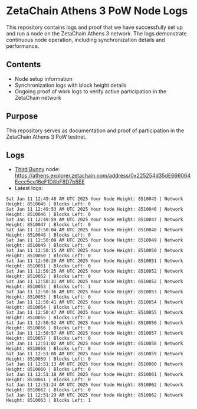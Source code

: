 # ZetaChain Athens 3 PoW Node Logs
This repository contains logs and proof that we have successfully set up and run a node on the ZetaChain Athens 3 network. The logs demonstrate continuous node operation, including synchronization details and performance.

## Contents
- Node setup information
- Synchronization logs with block height details
- Ongoing proof of work logs to verify active participation in the ZetaChain network

## Purpose
This repository serves as documentation and proof of participation in the ZetaChain Athens 3 PoW testnet.

## Logs

- [Third Bunny](https://thirdbunny.xyz/) node: https://athens.explorer.zetachain.com/address/0x225254d35dE666064Eccc5ce16eF1D8bF8D7b5EE
- Latest logs:
```
Sat Jan 11 12:49:48 AM UTC 2025 Your Node Height: 8510045 | Network Height: 8510045 | Blocks Left: 0
Sat Jan 11 12:49:53 AM UTC 2025 Your Node Height: 8510046 | Network Height: 8510046 | Blocks Left: 0
Sat Jan 11 12:49:59 AM UTC 2025 Your Node Height: 8510047 | Network Height: 8510047 | Blocks Left: 0
Sat Jan 11 12:50:04 AM UTC 2025 Your Node Height: 8510048 | Network Height: 8510048 | Blocks Left: 0
Sat Jan 11 12:50:09 AM UTC 2025 Your Node Height: 8510049 | Network Height: 8510049 | Blocks Left: 0
Sat Jan 11 12:50:15 AM UTC 2025 Your Node Height: 8510050 | Network Height: 8510050 | Blocks Left: 0
Sat Jan 11 12:50:20 AM UTC 2025 Your Node Height: 8510051 | Network Height: 8510051 | Blocks Left: 0
Sat Jan 11 12:50:25 AM UTC 2025 Your Node Height: 8510052 | Network Height: 8510052 | Blocks Left: 0
Sat Jan 11 12:50:31 AM UTC 2025 Your Node Height: 8510052 | Network Height: 8510053 | Blocks Left: 1
Sat Jan 11 12:50:36 AM UTC 2025 Your Node Height: 8510053 | Network Height: 8510053 | Blocks Left: 0
Sat Jan 11 12:50:41 AM UTC 2025 Your Node Height: 8510054 | Network Height: 8510054 | Blocks Left: 0
Sat Jan 11 12:50:47 AM UTC 2025 Your Node Height: 8510055 | Network Height: 8510055 | Blocks Left: 0
Sat Jan 11 12:50:52 AM UTC 2025 Your Node Height: 8510056 | Network Height: 8510056 | Blocks Left: 0
Sat Jan 11 12:50:57 AM UTC 2025 Your Node Height: 8510057 | Network Height: 8510057 | Blocks Left: 0
Sat Jan 11 12:51:02 AM UTC 2025 Your Node Height: 8510058 | Network Height: 8510058 | Blocks Left: 0
Sat Jan 11 12:51:08 AM UTC 2025 Your Node Height: 8510059 | Network Height: 8510059 | Blocks Left: 0
Sat Jan 11 12:51:13 AM UTC 2025 Your Node Height: 8510060 | Network Height: 8510060 | Blocks Left: 0
Sat Jan 11 12:51:18 AM UTC 2025 Your Node Height: 8510061 | Network Height: 8510061 | Blocks Left: 0
Sat Jan 11 12:51:24 AM UTC 2025 Your Node Height: 8510062 | Network Height: 8510062 | Blocks Left: 0
Sat Jan 11 12:51:29 AM UTC 2025 Your Node Height: 8510062 | Network Height: 8510063 | Blocks Left: 1
```
